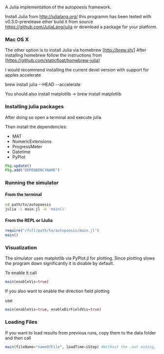 A Julia implementation of the autopoesis framework.

Install Julia from http://julialang.org/ this programm has been tested with v0.3.0-prerelease ether build it from source https://github.com/JuliaLang/julia or download a package for your platform.

### Mac OS X

The other option is to install Julia via homebrew [http://brew.sh/]
After installing homebrew follow the instructions from [https://github.com/staticfloat/homebrew-julia]

I would recommend installing the current devel version with support for apples accelerate

brew install julia --HEAD --accelerate

You should also install matplotlib -> brew install matplotlib

### Installing julia packages

After doing so open a terminal and execute julia

Then install the dependencies:

 - MAT
 - NumericExtensions
 - ProgressMeter
 - Datetime
 - PyPlot

```julia
Pkg.update()
Pkg.add("DEPENDENCYNAME")
```

### Running the simulator

#### From the terminal

```bash
cd path/to/autopoesis
julia -L main.jl -e 'main()'
```

#### From the REPL or IJulia

```julia
require("/full/path/to/autopoesis/main.jl")
main()
```

### Visualization

The simulator uses matplotlib via PyPlot.jl for plotting. Since plotting slows the program down significantly it is disable by default.

To enable it call

```julia
main(enableVis=true)
```

If you also want to enable the direction field plotting

use

```julia
main(enableVis=true, enableDirFieldVis=true)
```

### Loading Files

If you want to load results from previous runs, copy them to the data folder and then call

```julia
main(fileName="nameOfFile", loadTime=iStep) #Without the .mat ending, loadTime in the saved interval
```